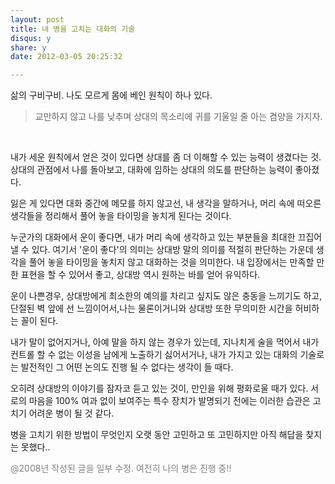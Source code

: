 ```yaml
---
layout: post
title: 내 병을 고치는 대화의 기술 
disqus: y
share: y
date: 2012-03-05 20:25:32

---
```




삶의 구비구비. 나도 모르게 몸에 베인 원칙이 하나 있다.<br />





>교만하지 않고 나를 낮추며 상대의 목소리에 귀를 기울일 줄 아는 겸양을 가지자.    

<br />

내가 세운 원칙에서 얻은 것이 있다면 상대를 좀 더 이해할 수 있는 능력이 생겼다는 것. 상대의 관점에서 나를 돌아보고, 대화에 임하는 상대의 의도를 판단하는 능력이 좋아졌다. 

잃은 게 있다면 대화 중간에 메모를 하지 않고선, 내 생각을 말하거나, 머리 속에 떠오른 생각들을 정리해서 풀어 놓을 타이밍을 놓치게 된다는 것이다.

누군가의 대화에서 운이 좋다면, 내가 머리 속에 생각하고 있는 부분들을 최대한 끄집어 낼 수 있다. 여기서 '운이 좋다'의 의미는 상대방 말의 의미를 적절히 판단하는 가운데 생각을 풀어 놓을 타이밍을 놓치지 않고 대화하는 것을 의미한다. 내 입장에서는 만족할 만한 표현을 할 수 있어서 좋고, 상대방 역시 원하는 바를 얻어 유익하다.

운이 나쁜경우, 상대방에게 최소한의 예의를 차리고 싶지도 않은 충동을 느끼기도 하고, 단절된 벽 앞에 선 느낌이어서,나는 물론이거니와 상대방 또한 무의미한 시간을 허비하는 꼴이 된다. 

내가 말이 없어지거나, 아예 말을 하지 않는 경우가 있는데, 지나치게 술을 먹어서 내가 컨트롤 할 수 없는 이성을 남에게 노출하기 싫어서거나, 내가 가지고 있는 대화의 기술로는 발전적인 그 어떤 논의도 진행 될 수 없다는 생각이 들 때다. 

오히려 상대방의 이야기를 잠자코 듣고 있는 것이, 만인을 위해 평화로울 때가 있다. 서로의 마음을 100% 여과 없이 보여주는 특수 장치가 발명되기 전에는 이러한 습관은 고치기 어려운 병이 될 것 같다. 

병을 고치기 위한 방법이 무엇인지 오랫 동안 고민하고 또 고민하지만 아직 해답을 찾지는 못했다..


<font color=gray> @2008년 작성된 글을 일부 수정. 여전히 나의 병은 진행 중!!</font>

<br />

